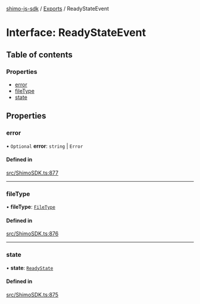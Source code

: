 [shimo-js-sdk](/README.md) / [Exports](/modules.md) / ReadyStateEvent

# Interface: ReadyStateEvent

## Table of contents

### Properties

- [error](/interfaces/ReadyStateEvent.md#error)
- [fileType](/interfaces/ReadyStateEvent.md#filetype)
- [state](/interfaces/ReadyStateEvent.md#state)

## Properties

### error

• `Optional` **error**: `string` \| `Error`

#### Defined in

[src/ShimoSDK.ts:877](https://github.com/byte9527/shimo-js-sdk/blob/2387f1f/src/ShimoSDK.ts#L877)

___

### fileType

• **fileType**: [`FileType`](/enums/FileType.md)

#### Defined in

[src/ShimoSDK.ts:876](https://github.com/byte9527/shimo-js-sdk/blob/2387f1f/src/ShimoSDK.ts#L876)

___

### state

• **state**: [`ReadyState`](/enums/ReadyState.md)

#### Defined in

[src/ShimoSDK.ts:875](https://github.com/byte9527/shimo-js-sdk/blob/2387f1f/src/ShimoSDK.ts#L875)
